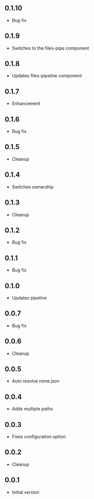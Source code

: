 ## 0.1.10

-   Bug fix

## 0.1.9

-   Switches to the files-pipe component

## 0.1.8

-   Updates files-pipeline component

## 0.1.7

-   Enhancement

## 0.1.6

-   Bug fix

## 0.1.5

-   Cleanup

## 0.1.4

-   Switches ownership

## 0.1.3

-   Cleanup

## 0.1.2

-   Bug fix

## 0.1.1

-   Bug fix

## 0.1.0

-   Updates pipeline

## 0.0.7

-   Bug fix

## 0.0.6

-   Cleanup

## 0.0.5

-   Auto resolve rome.json

## 0.0.4

-   Adds multiple paths

## 0.0.3

-   Fixes configuration option

## 0.0.2

-   Cleanup

## 0.0.1

-   Initial version
